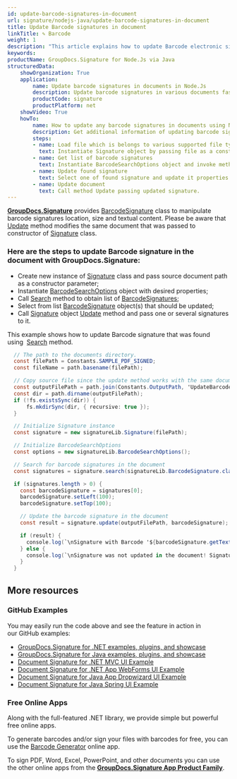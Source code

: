 ```yaml
---
id: update-barcode-signatures-in-document
url: signature/nodejs-java/update-barcode-signatures-in-document
title: Update Barcode signatures in document
linkTitle: ✎ Barcode
weight: 1
description: "This article explains how to update Barcode electronic signatures with GroupDocs.Signature API."
keywords: 
productName: GroupDocs.Signature for Node.Js via Java 
structuredData:
    showOrganization: True
    application:    
        name: Update barcode signatures in documents in Node.Js    
        description: Update barcode signatures in various documents fast and easily with Node.Js language and GroupDocs.Signature for Node.Js via Java APIs
        productCode: signature
        productPlatform: net 
    showVideo: True
    howTo:
        name: How to update any barcode signatures in documents using Node.Js 
        description: Get additional information of updating barcode signatures in documents with Node.Js
        steps:
        - name: Load file which is belongs to various supported file types.
          text: Instantiate Signature object by passing file as a constructor parameter. You may provide either file path or file stream. 
        - name: Get list of barcode signatures
          text: Instantiate BarcodeSearchOptions object and invoke method Search with it.
        - name: Update found signature
          text: Select one of found signature and update it properties in desirable way.
        - name: Update document
          text: Call method Update passing updated signature.
---
```

[**GroupDocs.Signature**](https://products.groupdocs.com/signature/nodejs-java) provides [BarcodeSignature](https://reference.groupdocs.com/signature/nodejs-java/com.groupdocs.signature.domain/barcodesignature) class to manipulate barcode signatures location, size and textual content.
Please be aware that [Update](https://reference.groupdocs.com/signature/nodejs-java/com.groupdocs.signature/signature/update/) method modifies the same document that was passed to constructor of [Signature](https://reference.groupdocs.com/signature/nodejs-java/com.groupdocs.signature/signature) class.

### Here are the steps to update Barcode signature in the document with GroupDocs.Signature:

* Create new instance of [Signature](https://reference.groupdocs.com/signature/nodejs-java/com.groupdocs.signature/signature) class and pass source document path as a constructor parameter;
* Instantiate [BarcodeSearchOptions](https://reference.groupdocs.com/signature/nodejs-java/com.groupdocs.signature.options/barcodesearchoptions) object with desired properties;
* Call [Search](https://reference.groupdocs.com/signature/nodejs-java/com.groupdocs.signature/signature/search) method to obtain list of [BarcodeSignatures](https://reference.groupdocs.com/signature/nodejs-java/com.groupdocs.signature.domain/barcodesignature);
* Select from list [BarcodeSignature](https://reference.groupdocs.com/signature/nodejs-java/com.groupdocs.signature.domain/barcodesignature) object(s) that should be updated;
* Call [Signature](https://reference.groupdocs.com/signature/nodejs-java/com.groupdocs.signature/signature) object [Update](https://reference.groupdocs.com/signature/nodejs-java/com.groupdocs.signature/signature/update/) method and pass one or several signatures to it.

This example shows how to update Barcode signature that was found using  [Search](https://reference.groupdocs.com/signature/nodejs-java/com.groupdocs.signature/signature/search) method.

```csharp
  // The path to the documents directory.
  const filePath = Constants.SAMPLE_PDF_SIGNED; 
  const fileName = path.basename(filePath);

  // Copy source file since the update method works with the same document
  const outputFilePath = path.join(Constants.OutputPath, 'UpdateBarcode', fileName);
  const dir = path.dirname(outputFilePath);
  if (!fs.existsSync(dir)) {
      fs.mkdirSync(dir, { recursive: true });
  }

  // Initialize Signature instance
  const signature = new signatureLib.Signature(filePath);

  // Initialize BarcodeSearchOptions
  const options = new signatureLib.BarcodeSearchOptions();

  // Search for barcode signatures in the document
  const signatures = signature.search(signatureLib.BarcodeSignature.class, options).toArray();

  if (signatures.length > 0) {
    const barcodeSignature = signatures[0];
    barcodeSignature.setLeft(100);
    barcodeSignature.setTop(100);

    // Update the barcode signature in the document
    const result = signature.update(outputFilePath, barcodeSignature);

    if (result) {
      console.log(`\nSignature with Barcode '${barcodeSignature.getText()}' and encode type '${barcodeSignature.getEncodeType().getTypeName()}' was updated in the document ['${fileName}'].`);
    } else {
      console.log(`\nSignature was not updated in the document! Signature with Barcode '${barcodeSignature.getText()}' and encode type '${barcodeSignature.getEncodeType().getTypeName()}' was not found!`);
    }
  }
```


## More resources

### GitHub Examples

You may easily run the code above and see the feature in action in our GitHub examples:

* [GroupDocs.Signature for .NET 
examples, plugins, and showcase](https://github.com/groupdocs-signature/GroupDocs.Signature-for-.NET)
* [GroupDocs.Signature for Java examples, plugins, and showcase](https://github.com/groupdocs-signature/GroupDocs.Signature-for-Java)
* [Document Signature for .NET MVC UI Example](https://github.com/groupdocs-signature/GroupDocs.Signature-for-.NET-MVC)
* [Document Signature for .NET App WebForms UI Example](https://github.com/groupdocs-signature/GroupDocs.Signature-for-.NET-WebForms)
* [Document Signature for Java App Dropwizard UI Example](https://github.com/groupdocs-signature/GroupDocs.Signature-for-Java-Dropwizard)
* [Document Signature for Java Spring UI Example](https://github.com/groupdocs-signature/GroupDocs.Signature-for-Java-Spring)

### Free Online Apps

Along with the full-featured .NET library, we provide simple but powerful free online apps.

To generate barcodes and/or sign your files with barcodes for free, you can use the [Barcode Generator](https://products.groupdocs.app/signature/generate/barcode) online app.

To sign PDF, Word, Excel, PowerPoint, and other documents you can use the other online apps from the **[GroupDocs.Signature App Product Family](https://products.groupdocs.app/signature/family)**.